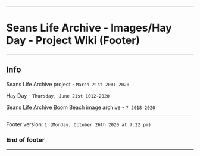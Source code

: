 
***

# Seans Life Archive - Images/Hay Day - Project Wiki (Footer)

***

## Info

Seans Life Archive project - `March 21st 2001-2020`

Hay Day - `Thursday, June 21st 1012-2020`

Seans Life Archive Boom Beach image archive - `? 2018-2020`

***

Footer version: `1 (Monday, October 26th 2020 at 7:22 pm)`

### End of footer

***
